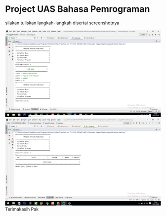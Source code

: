 # Project UAS Bahasa Pemrograman
silakan tuliskan langkah-langkah disertai screenshotnya

![](SCREENSHOT.jpg)
![](screenshot1.jpg)
Terimakasih Pak
